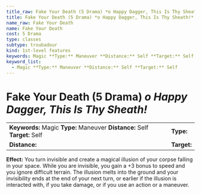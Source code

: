 ```yaml
---
title_raw: Fake Your Death (5 Drama) *o Happy Dagger, This Is Thy Sheath!*
title: Fake Your Death (5 Drama) *o Happy Dagger, This Is Thy Sheath!*
name_raw: Fake Your Death
name: Fake Your Death
cost: 5 Drama
type: classes
subtype: troubadour
kind: 1st-level features
keywords: Magic **Type:** Maneuver **Distance:** Self **Target:** Self
keyword_list:
  - Magic **Type:** Maneuver **Distance:** Self **Target:** Self
---
```


# Fake Your Death (5 Drama) *o Happy Dagger, This Is Thy Sheath!*

|                                                                            |             |
| :------------------------------------------------------------------------- | :---------- |
| **Keywords:** Magic **Type:** Maneuver **Distance:** Self **Target:** Self | **Type:**   |
| **Distance:**                                                              | **Target:** |

**Effect:** You turn invisible and create a magical illusion of your corpse falling in your space. While you are invisible, you gain a +3 bonus to speed and you ignore difficult terrain. The illusion melts into the ground and your invisibility ends at the end of your next turn, or earlier if the illusion is interacted with, if you take damage, or if you use an action or a maneuver.
